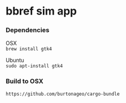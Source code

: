 # bbref sim app

### Dependencies

OSX <br>
`brew install gtk4` <br>

Ubuntu <br>
`sudo apt-install gtk4` <br>

### Build to OSX
`https://github.com/burtonageo/cargo-bundle`
